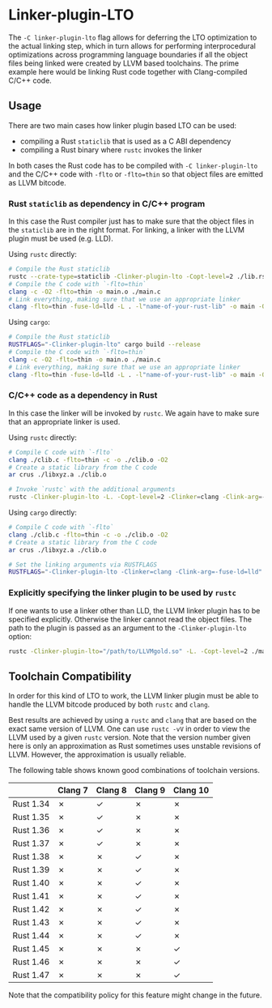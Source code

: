 # Linker-plugin-LTO

The `-C linker-plugin-lto` flag allows for deferring the LTO optimization
to the actual linking step, which in turn allows for performing
interprocedural optimizations across programming language boundaries if
all the object files being linked were created by LLVM based toolchains.
The prime example here would be linking Rust code together with
Clang-compiled C/C++ code.

## Usage

There are two main cases how linker plugin based LTO can be used:

 - compiling a Rust `staticlib` that is used as a C ABI dependency
 - compiling a Rust binary where `rustc` invokes the linker

In both cases the Rust code has to be compiled with `-C linker-plugin-lto` and
the C/C++ code with `-flto` or `-flto=thin` so that object files are emitted
as LLVM bitcode.

### Rust `staticlib` as dependency in C/C++ program

In this case the Rust compiler just has to make sure that the object files in
the `staticlib` are in the right format. For linking, a linker with the
LLVM plugin must be used (e.g. LLD).

Using `rustc` directly:

```bash
# Compile the Rust staticlib
rustc --crate-type=staticlib -Clinker-plugin-lto -Copt-level=2 ./lib.rs
# Compile the C code with `-flto=thin`
clang -c -O2 -flto=thin -o main.o ./main.c
# Link everything, making sure that we use an appropriate linker
clang -flto=thin -fuse-ld=lld -L . -l"name-of-your-rust-lib" -o main -O2 ./cmain.o
```

Using `cargo`:

```bash
# Compile the Rust staticlib
RUSTFLAGS="-Clinker-plugin-lto" cargo build --release
# Compile the C code with `-flto=thin`
clang -c -O2 -flto=thin -o main.o ./main.c
# Link everything, making sure that we use an appropriate linker
clang -flto=thin -fuse-ld=lld -L . -l"name-of-your-rust-lib" -o main -O2 ./cmain.o
```

### C/C++ code as a dependency in Rust

In this case the linker will be invoked by `rustc`. We again have to make sure
that an appropriate linker is used.

Using `rustc` directly:

```bash
# Compile C code with `-flto`
clang ./clib.c -flto=thin -c -o ./clib.o -O2
# Create a static library from the C code
ar crus ./libxyz.a ./clib.o

# Invoke `rustc` with the additional arguments
rustc -Clinker-plugin-lto -L. -Copt-level=2 -Clinker=clang -Clink-arg=-fuse-ld=lld ./main.rs
```

Using `cargo` directly:

```bash
# Compile C code with `-flto`
clang ./clib.c -flto=thin -c -o ./clib.o -O2
# Create a static library from the C code
ar crus ./libxyz.a ./clib.o

# Set the linking arguments via RUSTFLAGS
RUSTFLAGS="-Clinker-plugin-lto -Clinker=clang -Clink-arg=-fuse-ld=lld" cargo build --release
```

### Explicitly specifying the linker plugin to be used by `rustc`

If one wants to use a linker other than LLD, the LLVM linker plugin has to be
specified explicitly. Otherwise the linker cannot read the object files. The
path to the plugin is passed as an argument to the `-Clinker-plugin-lto`
option:

```bash
rustc -Clinker-plugin-lto="/path/to/LLVMgold.so" -L. -Copt-level=2 ./main.rs
```


## Toolchain Compatibility

In order for this kind of LTO to work, the LLVM linker plugin must be able to
handle the LLVM bitcode produced by both `rustc` and `clang`.

Best results are achieved by using a `rustc` and `clang` that are based on the
exact same version of LLVM. One can use `rustc -vV` in order to view the LLVM
used by a given `rustc` version. Note that the version number given
here is only an approximation as Rust sometimes uses unstable revisions of
LLVM. However, the approximation is usually reliable.

The following table shows known good combinations of toolchain versions.

|           |  Clang 7  |  Clang 8  |  Clang 9  |  Clang 10 |
|-----------|-----------|-----------|-----------|-----------|
| Rust 1.34 |     ✗     |     ✓     |     ✗     |     ✗     |
| Rust 1.35 |     ✗     |     ✓     |     ✗     |     ✗     |
| Rust 1.36 |     ✗     |     ✓     |     ✗     |     ✗     |
| Rust 1.37 |     ✗     |     ✓     |     ✗     |     ✗     |
| Rust 1.38 |     ✗     |     ✗     |     ✓     |     ✗     |
| Rust 1.39 |     ✗     |     ✗     |     ✓     |     ✗     |
| Rust 1.40 |     ✗     |     ✗     |     ✓     |     ✗     |
| Rust 1.41 |     ✗     |     ✗     |     ✓     |     ✗     |
| Rust 1.42 |     ✗     |     ✗     |     ✓     |     ✗     |
| Rust 1.43 |     ✗     |     ✗     |     ✓     |     ✗     |
| Rust 1.44 |     ✗     |     ✗     |     ✓     |     ✗     |
| Rust 1.45 |     ✗     |     ✗     |     ✗     |     ✓     |
| Rust 1.46 |     ✗     |     ✗     |     ✗     |     ✓     |
| Rust 1.47 |     ✗     |     ✗     |     ✗     |     ✓     |

Note that the compatibility policy for this feature might change in the future.
